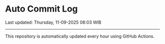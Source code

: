 # Auto Commit Log

Last updated: Thursday, 11-09-2025 08:03 WIB

---

This repository is automatically updated every hour using GitHub Actions.
